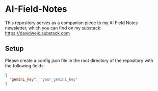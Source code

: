 # AI-Field-Notes

This repository serves as a companion piece to my AI Field Notes newsletter, which you can find on my substack: https://davidweik.substack.com

## Setup

Please create a config.json file in the root directory of the repository with the following fields:

```json
{
  "gemini_key": "your_gemini_key"
}
```
